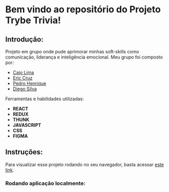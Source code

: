 # Bem vindo ao repositório do Projeto Trybe Trivia!

## Introdução:

Projeto em grupo onde pude aprimorar minhas soft-skills como comunicação, liderança e inteligência emocional. Meu grupo foi composto por:

- [Caio Lima](https://www.linkedin.com/in/caio-limah/)
- [Eric Cruz](https://www.linkedin.com/in/effolex/)
- [Pedro Henrique](https://www.linkedin.com/in/pedrohenriquer/)
- [Diego Silva](https://www.linkedin.com/in/diegojorgesilva/)

Ferramentas e habilidades utilizadas:

- **REACT**
- **REDUX**
- **THUNK**
- **JAVASCRIPT**
- **CSS**
- **FIGMA**

## Instruções:

Para visualizar esse projeto rodando no seu navegador, basta acessar [este link](https://triviatrybe.herokuapp.com/).

### Rodando aplicação localmente:
